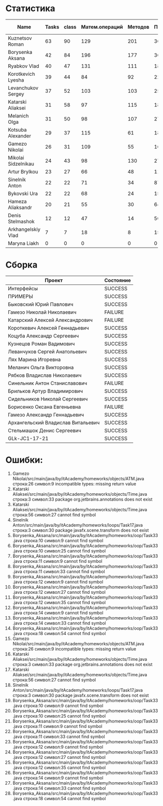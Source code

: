 # Статистика

| Name | Tasks | class | Матем.операций | Методов | Присваиваний | анон.класов | внутр.класов | констант | логирование | лямбды | переменных | перхватов исключений | приват. методов | приват. полей | сравнений | циклов |
| --- | --- | --- | --- | --- | --- | --- | --- | --- | --- | --- | --- | --- | --- | --- | --- | --- |
| Kuznetsov Roman | 63 | 90 | 129 | 201 | 368 | 2 | 0 | 4 | 0 | 1 | 268 | 12 | 7 | 24 | 24 | 61 |
| Borysenka Aksana | 42 | 84 | 196 | 177 | 364 | 0 | 0 | 0 | 0 | 0 | 294 | 0 | 8 | 17 | 69 | 50 |
| Ryabkov Vlad | 40 | 47 | 131 | 111 | 183 | 0 | 0 | 0 | 0 | 0 | 158 | 0 | 2 | 32 | 61 | 22 |
| Korotkevich Lyesha | 39 | 44 | 84 | 92 | 220 | 0 | 0 | 0 | 0 | 0 | 156 | 0 | 0 | 8 | 16 | 43 |
| Levanchukov Sergey | 37 | 52 | 103 | 103 | 256 | 0 | 1 | 3 | 0 | 0 | 196 | 0 | 9 | 15 | 20 | 51 |
| Katarski Aliaksei | 31 | 58 | 97 | 115 | 185 | 0 | 0 | 0 | 0 | 0 | 148 | 0 | 12 | 14 | 20 | 37 |
| Melanich Olga | 31 | 50 | 98 | 107 | 279 | 0 | 0 | 4 | 0 | 0 | 227 | 0 | 1 | 5 | 44 | 29 |
| Kotsuba Alexander | 29 | 37 | 115 | 61 | 184 | 0 | 0 | 0 | 0 | 0 | 138 | 0 | 3 | 2 | 29 | 35 |
| Gamezo Nikolai | 26 | 31 | 109 | 55 | 161 | 0 | 0 | 0 | 0 | 0 | 119 | 0 | 0 | 6 | 20 | 30 |
| Mikolai Sidzelnikau | 24 | 43 | 98 | 130 | 279 | 0 | 0 | 12 | 0 | 0 | 199 | 0 | 11 | 29 | 54 | 29 |
| Artur Brylkou | 23 | 27 | 66 | 48 | 116 | 0 | 0 | 0 | 0 | 0 | 80 | 0 | 2 | 0 | 37 | 19 |
| Sinelnik Anton | 22 | 22 | 71 | 34 | 87 | 0 | 0 | 0 | 0 | 0 | 69 | 0 | 2 | 0 | 38 | 13 |
| Bykovski Ura | 22 | 22 | 68 | 24 | 158 | 0 | 0 | 0 | 0 | 0 | 87 | 0 | 0 | 0 | 32 | 34 |
| Hameza Aliaksandr | 20 | 21 | 55 | 30 | 64 | 0 | 0 | 0 | 0 | 0 | 47 | 0 | 0 | 0 | 13 | 9 |
| Denis Stelmashok | 12 | 12 | 47 | 14 | 50 | 0 | 0 | 0 | 0 | 0 | 49 | 0 | 0 | 0 | 6 | 1 |
| Arkhangelskiy Vlad | 7 | 7 | 18 | 8 | 15 | 0 | 0 | 0 | 0 | 0 | 15 | 0 | 0 | 0 | 1 | 0 |
| Maryna Liakh | 0 | 0 | 0 | 0 | 0 | 0 | 0 | 0 | 0 | 0 | 0 | 0 | 0 | 0 | 0 | 0 |


# Сборка

| Проект | Состояние |
| --- | --- |
| Интерфейсы  | SUCCESS |
| ПРИМЕРЫ  | SUCCESS |
| Быковский Юрий Павлович  | SUCCESS |
| Гамезо Николай Николаевич  | FAILURE |
| Катарский Алексей Александрович  | FAILURE |
| Короткевич Алексей Геннадьевич  | SUCCESS |
| Коцуба Александр Сергеевич  | SUCCESS |
| Кузнецов Роман Вадимович  | SUCCESS |
| Леванчуков Сергей Анатольевич  | SUCCESS |
| Лях Марина Игоревна  | SUCCESS |
| Меланич Ольга Викторовна  | SUCCESS |
| Рябков Владислав Николаевич  | SUCCESS |
| Синельник Антон Станиславович  | FAILURE |
| Брильков Артур Владимирович  | SUCCESS |
| Сидельников Николай Сергеевич  | SUCCESS |
| Борисенко Оксана Евгеньевна  | FAILURE |
| Гамезо Александр Геннадьевич  | SUCCESS |
| Архангельский Владислав Витальевич  | SUCCESS |
| Стельмашок Денис Сергеевич  | SUCCESS |
| GLk-JC1-17-21  | SUCCESS |


# Ошибки:

1. Gamezo Nikolai/src/main/java/by/itAcademy/homeworks/objects/ATM.java строка:26 символ:9 incompatible types: missing return value
1. Katarski Aliaksei/src/main/java/by/itAcademy/homeworks/objects/Time.java строка:3 символ:33 package org.jetbrains.annotations does not exist
1. Katarski Aliaksei/src/main/java/by/itAcademy/homeworks/objects/Time.java строка:56 символ:27 cannot find symbol
1. Sinelnik Anton/src/main/java/by/itAcademy/homeworks/loops/Task17.java строка:3 символ:30 package javafx.scene.transform does not exist
1. Borysenka_Aksana/src/main/java/by/itAcademy/homeworks/oop/Task33.java строка:10 символ:9 cannot find symbol
1. Borysenka_Aksana/src/main/java/by/itAcademy/homeworks/oop/Task33.java строка:10 символ:25 cannot find symbol
1. Borysenka_Aksana/src/main/java/by/itAcademy/homeworks/oop/Task33.java строка:11 символ:9 cannot find symbol
1. Borysenka_Aksana/src/main/java/by/itAcademy/homeworks/oop/Task33.java строка:11 символ:33 cannot find symbol
1. Borysenka_Aksana/src/main/java/by/itAcademy/homeworks/oop/Task33.java строка:12 символ:9 cannot find symbol
1. Borysenka_Aksana/src/main/java/by/itAcademy/homeworks/oop/Task33.java строка:12 символ:27 cannot find symbol
1. Borysenka_Aksana/src/main/java/by/itAcademy/homeworks/oop/Task33.java строка:12 символ:35 cannot find symbol
1. Borysenka_Aksana/src/main/java/by/itAcademy/homeworks/oop/Task33.java строка:14 символ:9 cannot find symbol
1. Borysenka_Aksana/src/main/java/by/itAcademy/homeworks/oop/Task33.java строка:14 символ:33 cannot find symbol
1. Borysenka_Aksana/src/main/java/by/itAcademy/homeworks/oop/Task33.java строка:18 символ:54 cannot find symbol
1. Gamezo Nikolai/src/main/java/by/itAcademy/homeworks/objects/ATM.java строка:26 символ:9 incompatible types: missing return value
1. Katarski Aliaksei/src/main/java/by/itAcademy/homeworks/objects/Time.java строка:3 символ:33 package org.jetbrains.annotations does not exist
1. Katarski Aliaksei/src/main/java/by/itAcademy/homeworks/objects/Time.java строка:56 символ:27 cannot find symbol
1. Sinelnik Anton/src/main/java/by/itAcademy/homeworks/loops/Task17.java строка:3 символ:30 package javafx.scene.transform does not exist
1. Borysenka_Aksana/src/main/java/by/itAcademy/homeworks/oop/Task33.java строка:10 символ:9 cannot find symbol
1. Borysenka_Aksana/src/main/java/by/itAcademy/homeworks/oop/Task33.java строка:10 символ:25 cannot find symbol
1. Borysenka_Aksana/src/main/java/by/itAcademy/homeworks/oop/Task33.java строка:11 символ:9 cannot find symbol
1. Borysenka_Aksana/src/main/java/by/itAcademy/homeworks/oop/Task33.java строка:11 символ:33 cannot find symbol
1. Borysenka_Aksana/src/main/java/by/itAcademy/homeworks/oop/Task33.java строка:12 символ:9 cannot find symbol
1. Borysenka_Aksana/src/main/java/by/itAcademy/homeworks/oop/Task33.java строка:12 символ:27 cannot find symbol
1. Borysenka_Aksana/src/main/java/by/itAcademy/homeworks/oop/Task33.java строка:12 символ:35 cannot find symbol
1. Borysenka_Aksana/src/main/java/by/itAcademy/homeworks/oop/Task33.java строка:14 символ:9 cannot find symbol
1. Borysenka_Aksana/src/main/java/by/itAcademy/homeworks/oop/Task33.java строка:14 символ:33 cannot find symbol
1. Borysenka_Aksana/src/main/java/by/itAcademy/homeworks/oop/Task33.java строка:18 символ:54 cannot find symbol
